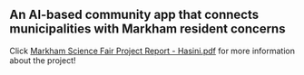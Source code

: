 ## An AI-based community app that connects municipalities with Markham resident concerns

Click [Markham Science Fair Project Report - Hasini.pdf](./Markham%20Science%20Fair%20Project%20Report%20-%20Hasini.pdf) for more information about the project!
